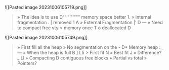 ![[Pasted image 20231006105719.png]]
> » The idea is to use D““‘“‘"‘""" memory space better 1. » Internal fragmentation . | removed 1 A » External Fragmentation |’ D — » Need to compact free vty > memory once T o deallocated D

![[Pasted image 20231006105749.png]]
> » First fill all the heap » No segmentation on the - D* Memory heap : _— » When the heap is full B ] L5 > First fit N » Best fit J » Difference? _ Ll » Compacting D contiguous free blocks » Partial vs total » Pointers?